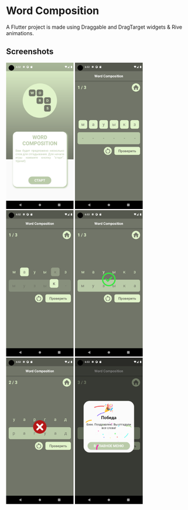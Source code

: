 # Word Composition

A Flutter project is made using Draggable and DragTarget widgets & Rive animations.

## Screenshots
<img src="assets/img/screens/screen1.png" height="400"></img>
<img src="assets/img/screens/screen2.png" height="400"></img>
<img src="assets/img/screens/screen3.png" height="400"></img>
<img src="assets/img/screens/screen4.png" height="400"></img>
<img src="assets/img/screens/screen5.png" height="400"></img>
<img src="assets/img/screens/screen6.png" height="400"></img>

